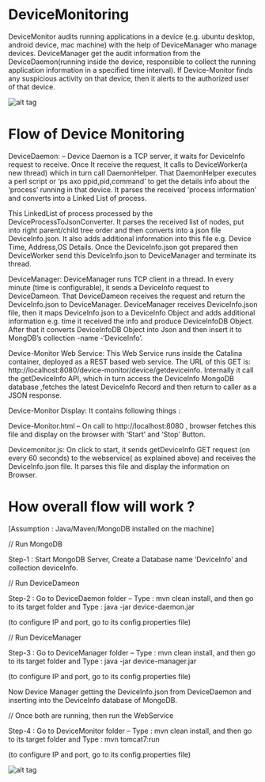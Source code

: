 # DeviceMonitoring
DeviceMonitor audits running applications in a device (e.g. ubuntu desktop, android device, mac machine) with the help of DeviceManager who manage devices. DeviceManager get the audit information from the DeviceDaemon(running inside the device, responsible to collect the running application information in a specified time interval). If Device-Monitor finds any suspicious activity on that device, then it alerts to the authorized user of that device.

![alt tag](http://media.hiringlibrary.com.s3.amazonaws.com/wp-content/uploads/17045321/How-DeviceMonitor-Works.png)


# Flow of Device Monitoring

DeviceDaemon: – Device Daemon is a TCP server, it waits for DeviceInfo request to receive. Once It receive the request, It calls to DeviceWorker(a new thread) which in turn call DaemonHelper. That DaemonHelper executes a perl script or ‘ps axo ppid,pid,command’ to get the details info about the ‘process’ running in that device. It parses the received ‘process information’ and converts into a Linked List of process.


 
This LinkedList of process processed by the DeviceProcessToJsonConverter. It parses the received list of nodes, put into right parent/child tree order and then converts into a json file DeviceInfo.json. It also adds additional information into this file e.g. Device Time, Address,OS Details.
Once the DeviceInfo.json got prepared then DeviceWorker send this DeviceInfo.json to DeviceManager and terminate its thread.

 

DeviceManager: DeviceManager runs TCP client in a thread. In every minute (time is configurable), it sends a DeviceInfo request to DeviceDameon. That DeviceDameon receives the request and return the DeviceInfo.json to DeviceManager. DeviceManager receives DeviceInfo.json file, then it maps DeviceInfo.json to a DeviceInfo Object and adds additional information e.g. time it received the info and produce DeviceInfoDB Object. After that it converts DeviceInfoDB Object into Json and then insert it to MongDB’s collection -name -‘DeviceInfo’.

Device-Monitor Web Service: This Web Service runs inside the Catalina container, deployed as a REST based web service. The URL of this GET is: http://localhost:8080/device-monitor/device/getdeviceinfo. Internally it call the getDeviceInfo API, which in turn access the DeviceInfo MongoDB database ,fetches the latest DeviceInfo Record and then return to caller as a JSON response.

Device-Monitor Display: It contains following things :

Device-Monitor.html – On call to http://localhost:8080 , browser fetches this file and display on the browser with ‘Start’ and ‘Stop’ Button.

Devicemonitor.js: On click to start, it sends getDeviceInfo GET request (on every 60 seconds) to the webservice( as explained above) and receives the DeviceInfo.json file. It parses this file and display the information on Browser.


# How overall flow will work ?

[Assumption : Java/Maven/MongoDB installed on the machine]

 // Run MongoDB 

 Step-1 : Start MongoDB Server, Create a Database name ‘DeviceInfo’ and collection deviceInfo.

 // Run DeviceDameon 

Step-2 : Go to DeviceDaemon folder – Type : mvn clean install, and then go to its target folder and Type : java -jar device-daemon.jar

(to configure IP and port, go to its config.properties file)

// Run DeviceManager

Step-3 : Go to DeviceManager folder – Type : mvn clean install, and then go to its target folder and Type : java -jar device-manager.jar

(to configure IP and port, go to its config.properties file)

Now Device Manager getting the DeviceInfo.json from DeviceDaemon and inserting into the DeviceInfo database of MongoDB.

// Once both are running, then run the WebService

Step-4 : Go to DeviceMonitor folder – Type : mvn clean install, and then go to its target folder and Type : mvn tomcat7:run

(to configure IP and port, go to its config.properties file)

![alt tag](http://media.hiringlibrary.com.s3.amazonaws.com/wp-content/uploads/17045133/All-Four-Process-are-Running.png)
